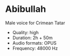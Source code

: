 # Abibullah

Male voice for Crimean Tatar

- Quality: high
- Duration: 2h + 50m
- Audio formats: OPUS
- Frequency: 48000 Hz
